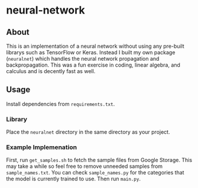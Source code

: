 # neural-network

## About

This is an implementation of a neural network without using any pre-built librarys such as TensorFlow or Keras. Instead I built my own package (`neuralnet`) which handles the neural network propagation and backpropagation. This was a fun exercise in coding, linear algebra, and calculus and is decently fast as well.

## Usage

Install dependencies from `requirements.txt`.

### Library

Place the `neuralnet` directory in the same directory as your project.

### Example Implemenation

First, run `get_samples.sh` to fetch the sample files from Google Storage. This may take a while so feel free to remove unneeded samples from `sample_names.txt`. You can check `sample_names.py` for the categories that the model is currently trained to use. Then run `main.py`.
